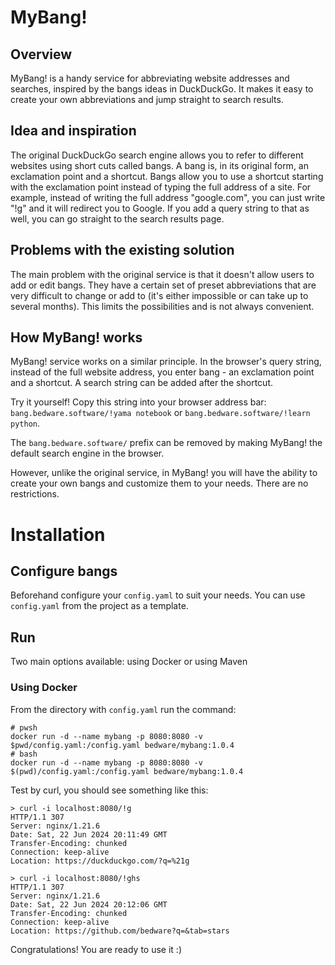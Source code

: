 # MyBang!
## Overview
MyBang! is a handy service for abbreviating website addresses and searches, inspired by the bangs ideas in DuckDuckGo. It makes it easy to create your own abbreviations and jump straight to search results.

## Idea and inspiration
The original DuckDuckGo search engine allows you to refer to different websites using short cuts called bangs. A bang is, in its original form, an exclamation point and a shortcut. Bangs allow you to use a shortcut starting with the exclamation point instead of typing the full address of a site. For example, instead of writing the full address "google.com", you can just write "!g" and it will redirect you to Google. If you add a query string to that as well, you can go straight to the search results page.

## Problems with the existing solution
The main problem with the original service is that it doesn't allow users to add or edit bangs. They have a certain set of preset abbreviations that are very difficult to change or add to (it's either impossible or can take up to several months). This limits the possibilities and is not always convenient.

## How MyBang! works
MyBang! service works on a similar principle. In the browser's query string, instead of the full website address, you enter bang - an exclamation point and a shortcut. A search string can be added after the shortcut.

Try it yourself! Copy this string into your browser address bar: `bang.bedware.software/!yama notebook` or `bang.bedware.software/!learn python`.

The `bang.bedware.software/` prefix can be removed by making MyBang! the default search engine in the browser.

However, unlike the original service, in MyBang! you will have the ability to create your own bangs and customize them to your needs. There are no restrictions.

# Installation
## Configure bangs
Beforehand configure your `config.yaml` to suit your needs. You can use `config.yaml` from the project as a template.

## Run
Two main options available: using Docker or using Maven

### Using Docker
From the directory with `config.yaml` run the command:
```
# pwsh
docker run -d --name mybang -p 8080:8080 -v $pwd/config.yaml:/config.yaml bedware/mybang:1.0.4
# bash
docker run -d --name mybang -p 8080:8080 -v $(pwd)/config.yaml:/config.yaml bedware/mybang:1.0.4
```
Test by curl, you should see something like this:
```
> curl -i localhost:8080/!g
HTTP/1.1 307
Server: nginx/1.21.6
Date: Sat, 22 Jun 2024 20:11:49 GMT
Transfer-Encoding: chunked
Connection: keep-alive
Location: https://duckduckgo.com/?q=%21g

> curl -i localhost:8080/!ghs
HTTP/1.1 307
Server: nginx/1.21.6
Date: Sat, 22 Jun 2024 20:12:06 GMT
Transfer-Encoding: chunked
Connection: keep-alive
Location: https://github.com/bedware?q=&tab=stars
```
Congratulations! You are ready to use it :)
